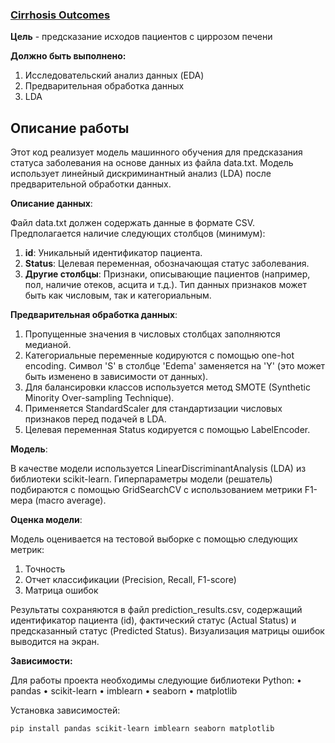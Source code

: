 ### [Cirrhosis Outcomes](https://www.kaggle.com/competitions/playground-series-s3e26/overview)

__Цель__ - предсказание исходов пациентов с циррозом печени

__Должно быть выполнено:__
1) Исследовательский анализ данных (EDA)
2) Предварительная обработка данных
3) LDA
## Описание работы
Этот код реализует модель машинного обучения для предсказания статуса заболевания на основе данных из файла data.txt.  Модель использует линейный дискриминантный анализ (LDA) после предварительной обработки данных.

__Описание данных__:

Файл data.txt должен содержать данные в формате CSV.  Предполагается наличие следующих столбцов (минимум):
1. __id__: Уникальный идентификатор пациента.
2. __Status__: Целевая переменная, обозначающая статус заболевания.
3. __Другие столбцы__:  Признаки, описывающие пациентов (например, пол, наличие отеков, асцита и т.д.).  Тип данных признаков может быть как числовым, так и категориальным.

__Предварительная обработка данных__:

1. Пропущенные значения в числовых столбцах заполняются медианой.
2. Категориальные переменные кодируются с помощью one-hot encoding.  Символ 'S' в столбце 'Edema' заменяется на 'Y' (это может быть изменено в зависимости от данных).
3. Для балансировки классов используется метод SMOTE (Synthetic Minority Over-sampling Technique).
4. Применяется StandardScaler для стандартизации числовых признаков перед подачей в LDA.
5. Целевая переменная Status кодируется с помощью LabelEncoder.

__Модель__:

В качестве модели используется LinearDiscriminantAnalysis (LDA) из библиотеки scikit-learn.  Гиперпараметры модели (решатель) подбираются с помощью GridSearchCV с использованием метрики F1-мера (macro average).

__Оценка модели__:

Модель оценивается на тестовой выборке с помощью следующих метрик:
1. Точность
2. Отчет классификации (Precision, Recall, F1-score)
3. Матрица ошибок

Результаты сохраняются в файл prediction_results.csv, содержащий идентификатор пациента (id), фактический статус (Actual Status) и предсказанный статус (Predicted Status).  Визуализация матрицы ошибок выводится на экран.

__Зависимости:__

Для работы проекта необходимы следующие библиотеки Python:
• pandas
• scikit-learn
• imblearn
• seaborn
• matplotlib

Установка зависимостей:
```
pip install pandas scikit-learn imblearn seaborn matplotlib
```
